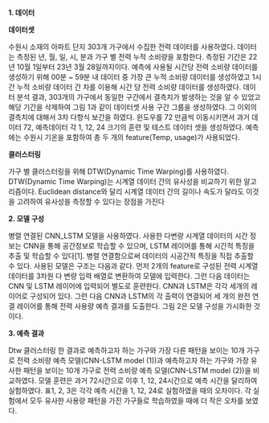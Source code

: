 **1.	데이터**
   
**데이터셋**


  수원시 소재의 아파트 단지 303개 가구에서 수집한 전력 데이터를 사용하였다. 데이터는 측정된 년, 월, 일, 시, 분과 가구 별 전력 누적 소비량을 포함한다. 측정된 기간은 22년 10월 1일부터 23년 3월 28일까지이다. 예측에 사용될 시간당 전력 소비량 데이터를 생성하기 위해 00분 ~ 59분 내 데이터 중 가장 큰 누적 소비량 데이터를 생성하였고 1시간 누적 소비량 데이터 간 차를 이용해 시간 당 전력 소비량 데이터를 생성하였다. 데이터 분석 결과, 303개의 가구에서 동일한 구간에서 결측치가 발생하는 것을 알 수 있었고 해당 기간을 삭제하여 그림 1과 같이 데이터셋 사용 구간 그룹을 생성하였다. 그 이외의 결측치에 대해서 3차 다항식 보간을 하였다. 윈도우를 72 만큼씩 이동시키면서 과거 데이터 72, 예측데이터 각 1, 12, 24 크기의 훈련 및 테스트 데이터 셋을 생성하였다. 예측에는 수원시 기온을 포함하여 총 두 개의 feature(Temp, usage)가 사용되었다. 

**클러스터링**


  가구 별 클러스터링을 위해 DTW(Dynamic Time Warping)를 사용하였다. DTW(Dynamic Time Warping)는 시계열 데이터 간의 유사성을 비교하기 위한 알고리즘이다. Euclidean distance와 달리 시계열 데이터 간의 길이나 속도가 달라도 이것을 고려하여 유사성을 측정할 수 있다는 장점을 가진다


**2. 모델 구성**


  병렬 연결된 CNN_LSTM 모델을 사용하였다. 사용한 다변량 시계열 데이터의 시간 정보는 CNN을 통해 공간정보로 학습할 수 있으며, LSTM 레이어를 통해 시간적 특징을 추출 및 학습할 수 있다[1]. 병렬 연결함으로써 데이터의 시공간적 특징을 직접 추출할 수 있다. 사용된 모델은 구조는 다음과 같다. 먼저 2개의 feature로 구성된 전력 시계열 데이터를 3차원 다 변량 입력 배열로 변환하여 모델에 입력한다. 그런 다음 데이터는 CNN 및 LSTM 레이어에 입력되어 별도로 훈련한다. CNN과 LSTM은 각각 세개의 레이어로 구성되어 있다. 그런 다음 CNN과 LSTM의 각 출력이 연결되어 세 개의 완전 연결 레이어를 통해 전력 사용량 예측 결과를 도출한다. 그림 2은 모델 구성을 가시화한 것이다. 

**3. 예측 결과**

   Dtw 클러스터링 한 결과로 예측하고자 하는 가구와 가장 다른 패턴을 보이는 10개 가구로 전력 소비량 예측 모델(CNN-LSTM model (1))과 예측하고자 하는 가구와 가장 유사한 패턴을 보이는 10개 가구로 전력 소비량 예측 모델(CNN-LSTM model (2))을 비교하였다. 모델 훈련은 과거 72시간으로 이후 1, 12, 24시간으로 예측 시간을 달리하여 실험하였다. 표1, 2, 3은 각각 예측 시간을 1, 12, 24로 실험하였을 때의 오차이다. 각 실험에서 모두 유사한 사용량 패턴을 가진 가구들로 학습하였을 때에 더 작은 오차를 보였다.
